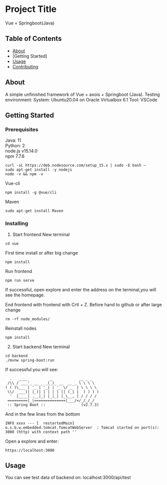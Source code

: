 # Project Title
Vue + Springboot(Java)

## Table of Contents

- [About](#about)
- [Getting Started]
- [Usage](#usage)
- [Contributing](../CONTRIBUTING.md)

## About <a name = "about"></a>

A simple unfinished framework of Vue + axois + Springboot (Java).
Testing environment:
    System: Ubuntu20.04 on Oracle Virtualbox 6.1
    Tool: VSCode

## Getting Started

### Prerequisites
Java: 11  
Python: 2  
node.js v15.14.0  
npm 7.7.6
```
curl -sL https://deb.nodesource.com/setup_15.x | sudo -E bash –
sudo apt-get install -y nodejs
node -v && npm -v
```
Vue-cli
```
npm install -g @vue/cli
```
Maven
```
sudo apt-get install Maven
```

### Installing

1. Start frontend
New terminal
```
cd vue
```
First time install or after big change
```
npm install
```
Run frontend
```
npm run serve
```
If successful, open explore and enter the address on the terminal,you will see the homepage.

End frontend with frontend with Crtl + Z.
Before hand to github or after large change
```
rm -rf node_modules/
```
Reinstall nodes
```
npm install
```
2. Start backend
New terminal
```
cd backend
./mvnw spring-boot:run
```
If successful you will see:
```
  .   ____          _            __ _ _
 /\\ / ___'_ __ _ _(_)_ __  __ _ \ \ \ \
( ( )\___ | '_ | '_| | '_ \/ _` | \ \ \ \
 \\/  ___)| |_)| | | | | || (_| |  ) ) ) )
  '  |____| .__|_| |_|_| |_\__, | / / / /
 =========|_|==============|___/=/_/_/_/
 :: Spring Boot ::                (v2.7.3)
 ```
 And in the few lines from the bottom
 ```
 INFO xxxx --- [  restartedMain] o.s.b.w.embedded.tomcat.TomcatWebServer  : Tomcat started on port(s): 3000 (http) with context path ''
 ```
 Open a explore and enter:
 ```
 https://localhost:3000
 ```


## Usage <a name = "usage"></a>

You can see test data of backend on: localhost:3000/api/test
